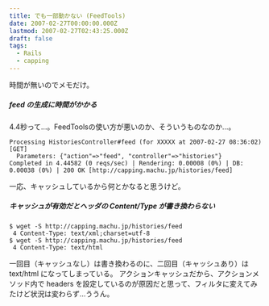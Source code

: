 ```yaml
---
title: でも一部動かない (FeedTools)
date: 2007-02-27T00:00:00.000Z
lastmod: 2007-02-27T02:43:25.000Z
draft: false
tags:
  - Rails
  - capping
---
```


時間が無いのでメモだけ。

##### feed の生成に時間がかかる

4.4秒って…。FeedToolsの使い方が悪いのか、そういうものなのか…。

```
Processing HistoriesController#feed (for XXXXX at 2007-02-27 08:36:02) [GET]
  Parameters: {"action"=>"feed", "controller"=>"histories"}
Completed in 4.44582 (0 reqs/sec) | Rendering: 0.00008 (0%) | DB: 0.00038 (0%) | 200 OK [http://capping.machu.jp/histories/feed]
```

一応、キャッシュしているから何とかなると思うけど。

##### キャッシュが有効だとヘッダの Content/Type が書き換わらない

```
$ wget -S http://capping.machu.jp/histories/feed 
 4 Content-Type: text/xml;charset=utf-8
$ wget -S http://capping.machu.jp/histories/feed
 4 Content-Type: text/html
```

一回目（キャッシュなし）は書き換わるのに、二回目（キャッシュあり）は text/html になってしまっている。 アクションキャッシュだから、アクションメソッド内で headers を設定しているのが原因だと思って、フィルタに変えてみたけど状況は変わらず…ううん。
